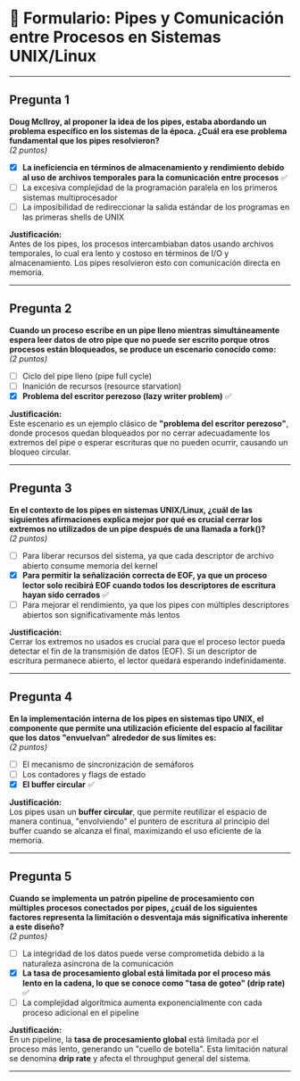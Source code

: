 # 📝 Formulario: Pipes y Comunicación entre Procesos en Sistemas UNIX/Linux

---

## Pregunta 1  
**Doug McIlroy, al proponer la idea de los pipes, estaba abordando un problema específico en los sistemas de la época. ¿Cuál era ese problema fundamental que los pipes resolvieron?**  
*(2 puntos)*

- [x] **La ineficiencia en términos de almacenamiento y rendimiento debido al uso de archivos temporales para la comunicación entre procesos** ✅  
- [ ] La excesiva complejidad de la programación paralela en los primeros sistemas multiprocesador  
- [ ] La imposibilidad de redireccionar la salida estándar de los programas en las primeras shells de UNIX  

**Justificación:**  
Antes de los pipes, los procesos intercambiaban datos usando archivos temporales, lo cual era lento y costoso en términos de I/O y almacenamiento. Los pipes resolvieron esto con comunicación directa en memoria.

---

## Pregunta 2  
**Cuando un proceso escribe en un pipe lleno mientras simultáneamente espera leer datos de otro pipe que no puede ser escrito porque otros procesos están bloqueados, se produce un escenario conocido como:**  
*(2 puntos)*

- [ ] Ciclo del pipe lleno (pipe full cycle)  
- [ ] Inanición de recursos (resource starvation)  
- [x] **Problema del escritor perezoso (lazy writer problem)** ✅  

**Justificación:**  
Este escenario es un ejemplo clásico de **"problema del escritor perezoso"**, donde procesos quedan bloqueados por no cerrar adecuadamente los extremos del pipe o esperar escrituras que no pueden ocurrir, causando un bloqueo circular.

---

## Pregunta 3  
**En el contexto de los pipes en sistemas UNIX/Linux, ¿cuál de las siguientes afirmaciones explica mejor por qué es crucial cerrar los extremos no utilizados de un pipe después de una llamada a fork()?**  
*(2 puntos)*

- [ ] Para liberar recursos del sistema, ya que cada descriptor de archivo abierto consume memoria del kernel  
- [x] **Para permitir la señalización correcta de EOF, ya que un proceso lector solo recibirá EOF cuando todos los descriptores de escritura hayan sido cerrados** ✅  
- [ ] Para mejorar el rendimiento, ya que los pipes con múltiples descriptores abiertos son significativamente más lentos  

**Justificación:**  
Cerrar los extremos no usados es crucial para que el proceso lector pueda detectar el fin de la transmisión de datos (EOF). Si un descriptor de escritura permanece abierto, el lector quedará esperando indefinidamente.

---

## Pregunta 4  
**En la implementación interna de los pipes en sistemas tipo UNIX, el componente que permite una utilización eficiente del espacio al facilitar que los datos "envuelvan" alrededor de sus límites es:**  
*(2 puntos)*

- [ ] El mecanismo de sincronización de semáforos  
- [ ] Los contadores y flags de estado  
- [x] **El buffer circular** ✅  

**Justificación:**  
Los pipes usan un **buffer circular**, que permite reutilizar el espacio de manera continua, "envolviendo" el puntero de escritura al principio del buffer cuando se alcanza el final, maximizando el uso eficiente de la memoria.

---

## Pregunta 5  
**Cuando se implementa un patrón pipeline de procesamiento con múltiples procesos conectados por pipes, ¿cuál de los siguientes factores representa la limitación o desventaja más significativa inherente a este diseño?**  
*(2 puntos)*

- [ ] La integridad de los datos puede verse comprometida debido a la naturaleza asíncrona de la comunicación  
- [x] **La tasa de procesamiento global está limitada por el proceso más lento en la cadena, lo que se conoce como "tasa de goteo" (drip rate)** ✅  
- [ ] La complejidad algorítmica aumenta exponencialmente con cada proceso adicional en el pipeline  

**Justificación:**  
En un pipeline, la **tasa de procesamiento global** está limitada por el proceso más lento, generando un "cuello de botella". Esta limitación natural se denomina **drip rate** y afecta el throughput general del sistema.

---

